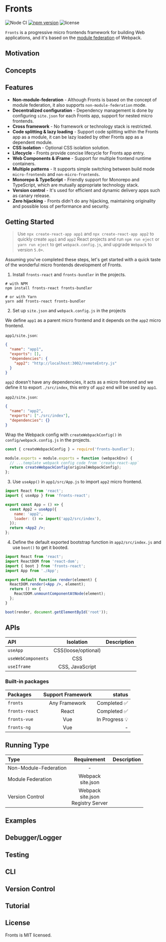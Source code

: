 # Fronts

![Node CI](https://github.com/unadlib/fronts/workflows/Node%20CI/badge.svg)
[![npm version](https://badge.fury.io/js/fronts.svg)](http://badge.fury.io/js/fronts)
![license](https://img.shields.io/npm/l/fronts)

`Fronts` is a progressive micro frontends framework for building Web applications, and it's based on the [module federation](https://webpack.js.org/concepts/module-federation/) of Webpack.

## Motivation

## Concepts

## Features

- **Non-module-federation** - Although Fronts is based on the concept of module federation, it also supports `non-module-federation` mode.
- **Decentralized configuration** - Dependency management is done by configuring `site.json` for each Fronts app, support for nested micro frontends.
- **Cross framework** - No framework or technology stack is restricted.
- **Code splitting & lazy loading** - Support code splitting within the Fronts app as a module, it can be lazy loaded by other Fronts app as a dependent module.
- **CSS isolation** - Optional CSS isolation solution.
- **Lifecycle** - Fronts provide concise lifecycle for Fronts app entry.
- **Web Components & iFrame** - Support for multiple frontend runtime containers.
- **Multiple patterns** - It supports simple switching between build mode `micro-frontends` and `non-micro-frontends`.
- **Monorepo & TypeScript** - Friendly support for Monorepo and TypeScript, which are mutually appropriate technology stack.
- **Version control** - It's used for efficient and dynamic delivery apps such as canary release.
- **Zero hijacking** - Fronts didn't do any hijacking, maintaining originality and possible loss of performance and security.

## Getting Started

> Use `npx create-react-app app1` and `npx create-react-app app2` to quickly create `app1` and `app2` React projects and run `npm run eject` or `yarn run eject` to get `webpack.config.js`, and upgrade `Webpack` to version `5.0+`.

Assuming you've completed these steps, let's get started with a quick taste of the wonderful micro frontends development of Fronts.

1. Install `fronts-react` and `fronts-bundler` in the projects.

```shell
# with NPM
npm install fronts-react fronts-bundler

# or with Yarn
yarn add fronts-react fronts-bundler
```

2. Set up `site.json` and `webpack.config.js` in the projects

We define `app1` as a parent micro frontend and it depends on the `app2` micro frontend.

`app1/site.json`:

```json
{
  "name": "app1",
  "exports": [],
  "dependencies": {
    "app2": "http://localhost:3002/remoteEntry.js"
  }
}
```

`app2` doesn't have any dependencies, it acts as a micro frontend and we define it to export `./src/index`, this entry of `app2` end will be used by `app1`.

`app2/site.json`:

```json
{
  "name": "app2",
  "exports": ["./src/index"],
  "dependencies": {}
}
```

Wrap the Webpack config with `createWebpackConfig()` in `config/webpack.config.js` in the projects.

```js
const { createWebpackConfig } = require('fronts-bundler');

module.exports = module.exports = function (webpackEnv) {
  // ...template webpack config code from `create-react-app`
  return createWebpackConfig(originalWebpackConfig);
};
```

3. Use `useApp()` in `app1/src/App.js` to import `app2` micro frontend.

```jsx
import React from 'react';
import { useApp } from 'fronts-react';

export const App = () => {
  const App2 = useApp({
    name: 'app2',
    loader: () => import('app2/src/index'),
  });
  return <App2 />;
};
```

4. Define the default exported bootstrap function in `app2/src/index.js` and use `boot()` to get it booted.

```jsx
import React from 'react';
import ReactDOM from 'react-dom';
import { boot } from 'fronts-react';
import App from './App';

export default function render(element) {
  ReactDOM.render(<App />, element);
  return () => {
    ReactDOM.unmountComponentAtNode(element);
  };
}

boot(render, document.getElementById('root'));
```

## APIs

| API                |      Isolation      | Description |
| :----------------- | :-----------------: | ----------: |
| `useApp`           | CSS(loose/optional) |             |
| `useWebComponents` |         CSS         |             |
| `useIframe`        |   CSS, JavaScript   |             |

### Built-in packages

| Packages       | Support Framework |         status |
| :------------- | :---------------: | -------------: |
| `fronts`       |   Any Framework   |   Completed ✅ |
| `fronts-react` |       React       |   Completed ✅ |
| `fronts-vue`   |        Vue        | In Progress 💡 |
| `fronts-ng`    |        Vue        |              - |

## Running Type

| Type                  |                 Requirement                 | Description |
| :-------------------- | :-----------------------------------------: | ----------: |
| Non-Module-Federation |                      -                      |             |
| Module Federation     |           Webpack<br />site.json            |             |
| Version Control       | Webpack<br />site.json<br />Registry Server |             |

## Examples

## Debugger/Logger

## Testing

## CLI

## Version Control

## Tutorial

## License

Fronts is MIT licensed.
